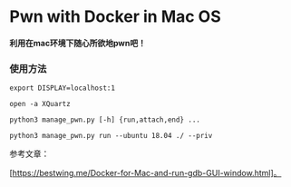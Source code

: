 # Pwn with Docker in Mac OS

**利用在mac环境下随心所欲地pwn吧！**

### 使用方法

`export DISPLAY=localhost:1`

`open -a XQuartz`

`python3 manage_pwn.py [-h] {run,attach,end} ...`

`python3 manage_pwn.py run --ubuntu 18.04 ./ --priv`

参考文章：

[https://bestwing.me/Docker-for-Mac-and-run-gdb-GUI-window.html]。

